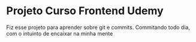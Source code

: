 # Projeto Curso Frontend Udemy
Fiz esse projeto para aprender sobre git e commits.
Commitando todo dia, com o intuinto de encaixar na minha mente 
